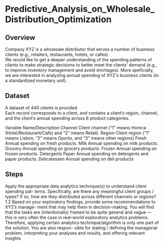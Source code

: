# Predictive_Analysis_on_Wholesale_Distribution_Optimization

## Overview
Company XYZ is a wholesale distributor that serves a number of business clients (e.g., retailers, restaurants, hotels, or cafes).   
We would like to get a deeper understanding of the spending patterns of clients to make strategic decisions to better meet the clients’ demand (e.g., to improve inventory management and avoid shortages). More speficially, we are interested in analyzing annual spending of XYZ's business clients (in a standardized monetary unit). 

## Dataset
A dataset of 440 clients is provided.  
Each record corresponds to a client, and contains a client’s region, channel, and the client’s annual spending across 6 product categories.  

Variable Name/Description
Channel Client channel (“1” means Horeca (Hotel/Restaurant/Cafe) and
“2” means Retail).
Region Client region (“1” means Lisbon, “2” means Oporto, and “3” means
other regions)
Fresh Annual spending on fresh products.
Milk Annual spending on milk products.
Grocery Annual spending on grocery products.
Frozen Annual spending on frozen products.
Detergents Paper Annual spending on detergents and paper products.
Delicatessen Annual spending on deli products

## Steps
Apply the appropriate data analytics technique(s) to understand client spending pat-
terns. Specifically, are there any meaningful client groups / types? If so, how are they
distributed across different channels or regions?
1.2 Based on your exploratory findings, provide some recommendations to XYZ’s manage-
ment that may help them in decision-making.
You will find that the tasks are (intentionally) framed to be quite general and vague —
this is very often the case in real-world exploratory analytics problems. Therefore, applying
certain analytics technique/algorithm is only one part of the solution. You are also respon-
sible for stating / defining the managerial problem, interpreting your analyses and results,
and offering relevant insights
